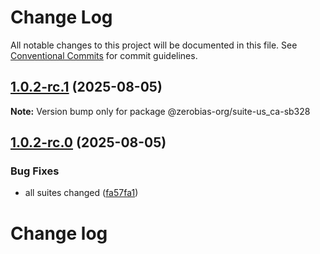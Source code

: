 # Change Log

All notable changes to this project will be documented in this file.
See [Conventional Commits](https://conventionalcommits.org) for commit guidelines.

## [1.0.2-rc.1](https://github.com/zerobias-org/suite/compare/@zerobias-org/suite-us_ca-sb328@1.0.2-rc.0...@zerobias-org/suite-us_ca-sb328@1.0.2-rc.1) (2025-08-05)

**Note:** Version bump only for package @zerobias-org/suite-us_ca-sb328





## [1.0.2-rc.0](https://github.com/zerobias-org/suite/compare/@zerobias-org/suite-us_ca-sb328@1.0.1...@zerobias-org/suite-us_ca-sb328@1.0.2-rc.0) (2025-08-05)


### Bug Fixes

* all suites changed ([fa57fa1](https://github.com/zerobias-org/suite/commit/fa57fa1af7628003297df46b2d7740fe95bd2666))





# Change log
